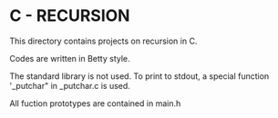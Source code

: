 # C - RECURSION

This directory contains projects on recursion in C.

Codes are written in Betty style.

The standard library is not used. To print to stdout, a special function '_putchar" in _putchar.c is used.

All fuction prototypes are contained in main.h

